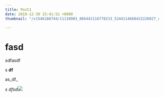 ```yaml
---
title: Post1
date: 2018-12-30 15:41:52 +0000
thumbnail: "/v1546186744/11110903_866442116778233_5244114668422226027_o.jpg"

---
```

# fasd

sdfasdf

s **df**

as_df_

_s dfsd![](/v1546186354/sample.jpg)_
